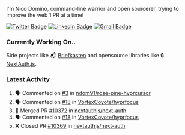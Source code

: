 
I'm Nico Domino, command-line warrior and open sourcerer, trying to improve the web 1 PR at a time!

[![Twitter Badge](https://img.shields.io/badge/-@ndom91-1ca0f1?style=flat-square&labelColor=1ca0f1&logo=twitter&logoColor=white&link=https://twitter.com/ndom91)](https://twitter.com/ndom91) [![Linkedin Badge](https://img.shields.io/badge/-ndom91-blue?style=flat-square&logo=Linkedin&logoColor=white&link=https://www.linkedin.com/in/ndom91/)](https://www.linkedin.com/in/ndom91/) [![Gmail Badge](https://img.shields.io/badge/-yo@ndo.dev-c14438?style=flat-square&logo=mail.ru&logoColor=white&link=mailto:yo@ndo.dev)](mailto:yo@ndo.dev)

### Currently Working On..

Side projects like 📬 [Briefkasten](https://briefkastenhq.com) and opensource libraries like 🔒 [NextAuth.js](https://github.com/nextauthjs/next-auth).

<!--START_SECTION_PROFILE_VIEWS:readme-info-->
<!--END_SECTION_PROFILE_VIEWS:readme-info-->

<!--START_SECTION_DAILY_COMMIT:readme-info-->
<!--END_SECTION_DAILY_COMMIT:readme-info-->

<!--START_SECTION_WEEKLY_COMMIT:readme-info-->
<!--END_SECTION_WEEKLY_COMMIT:readme-info-->

### Latest Activity

<!--START_SECTION:activity-->
1. 🗣 Commented on [#3](https://github.com/ndom91/rose-pine-hyprcursor/issues/3#issuecomment-2016721391) in [ndom91/rose-pine-hyprcursor](https://github.com/ndom91/rose-pine-hyprcursor)
2. 🗣 Commented on [#18](https://github.com/VortexCoyote/hyprfocus/issues/18#issuecomment-2014558335) in [VortexCoyote/hyprfocus](https://github.com/VortexCoyote/hyprfocus)
3. 🎉 Merged PR [#10372](https://github.com/nextauthjs/next-auth/pull/10372) in [nextauthjs/next-auth](https://github.com/nextauthjs/next-auth)
4. 🗣 Commented on [#18](https://github.com/VortexCoyote/hyprfocus/issues/18#issuecomment-2012218517) in [VortexCoyote/hyprfocus](https://github.com/VortexCoyote/hyprfocus)
5. ❌ Closed PR [#10369](https://github.com/nextauthjs/next-auth/pull/10369) in [nextauthjs/next-auth](https://github.com/nextauthjs/next-auth)
<!--END_SECTION:activity-->

